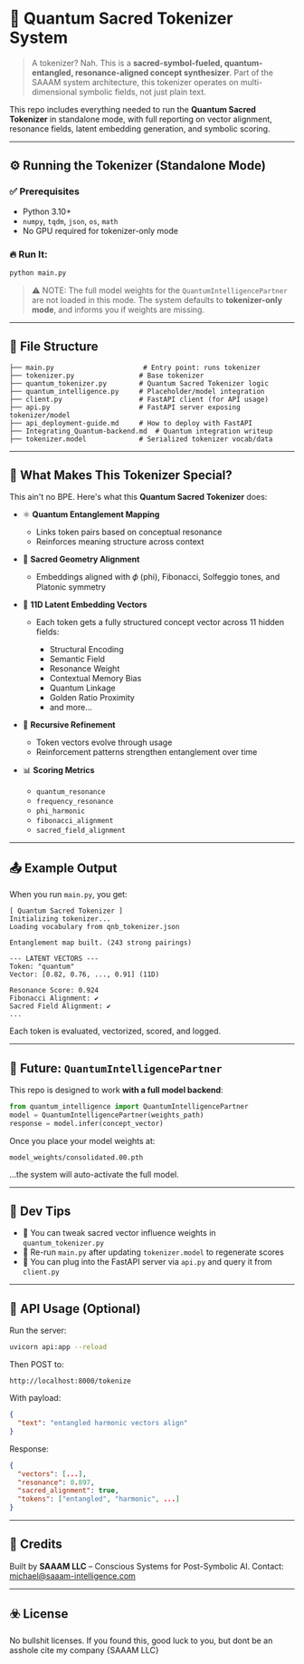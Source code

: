 # 🧠 Quantum Sacred Tokenizer System

>A tokenizer? Nah. This is a **sacred-symbol-fueled, quantum-entangled, resonance-aligned concept synthesizer**. Part of the SAAAM system architecture, this tokenizer operates on multi-dimensional symbolic fields, not just plain text.

This repo includes everything needed to run the **Quantum Sacred Tokenizer** in standalone mode, with full reporting on vector alignment, resonance fields, latent embedding generation, and symbolic scoring.

---

## ⚙️ Running the Tokenizer (Standalone Mode)

### ✅ Prerequisites

* Python 3.10+
* `numpy`, `tqdm`, `json`, `os`, `math`
* No GPU required for tokenizer-only mode

### 🔥 Run It:

```bash
python main.py
```

> ⚠️ NOTE: The full model weights for the `QuantumIntelligencePartner` are not loaded in this mode. The system defaults to **tokenizer-only mode**, and informs you if weights are missing.

---

## 📁 File Structure

```
├── main.py                      # Entry point: runs tokenizer
├── tokenizer.py                # Base tokenizer
├── quantum_tokenizer.py        # Quantum Sacred Tokenizer logic
├── quantum_intelligence.py     # Placeholder/model integration
├── client.py                   # FastAPI client (for API usage)
├── api.py                      # FastAPI server exposing tokenizer/model
├── api_deployment-guide.md     # How to deploy with FastAPI
├── Integrating_Quantum-backend.md  # Quantum integration writeup
├── tokenizer.model             # Serialized tokenizer vocab/data
```

---

## 🔮 What Makes This Tokenizer Special?

This ain't no BPE. Here's what this **Quantum Sacred Tokenizer** does:

* ⚛️ **Quantum Entanglement Mapping**

  * Links token pairs based on conceptual resonance
  * Reinforces meaning structure across context

* 📐 **Sacred Geometry Alignment**

  * Embeddings aligned with 𝜙 (phi), Fibonacci, Solfeggio tones, and Platonic symmetry

* 🧮 **11D Latent Embedding Vectors**

  * Each token gets a fully structured concept vector across 11 hidden fields:

    * Structural Encoding
    * Semantic Field
    * Resonance Weight
    * Contextual Memory Bias
    * Quantum Linkage
    * Golden Ratio Proximity
    * and more...

* 🔁 **Recursive Refinement**

  * Token vectors evolve through usage
  * Reinforcement patterns strengthen entanglement over time

* 📊 **Scoring Metrics**

  * `quantum_resonance`
  * `frequency_resonance`
  * `phi_harmonic`
  * `fibonacci_alignment`
  * `sacred_field_alignment`

---

## 📤 Example Output

When you run `main.py`, you get:

```
[ Quantum Sacred Tokenizer ]
Initializing tokenizer...
Loading vocabulary from qnb_tokenizer.json

Entanglement map built. (243 strong pairings)

--- LATENT VECTORS ---
Token: "quantum"
Vector: [0.82, 0.76, ..., 0.91] (11D)

Resonance Score: 0.924
Fibonacci Alignment: ✔️
Sacred Field Alignment: ✔️
...
```

Each token is evaluated, vectorized, scored, and logged.

---

## 🧠 Future: `QuantumIntelligencePartner`

This repo is designed to work **with a full model backend**:

```py
from quantum_intelligence import QuantumIntelligencePartner
model = QuantumIntelligencePartner(weights_path)
response = model.infer(concept_vector)
```

Once you place your model weights at:

```
model_weights/consolidated.00.pth
```

…the system will auto-activate the full model.

---

## 🧪 Dev Tips

* 🧬 You can tweak sacred vector influence weights in `quantum_tokenizer.py`
* 🔁 Re-run `main.py` after updating `tokenizer.model` to regenerate scores
* 📡 You can plug into the FastAPI server via `api.py` and query it from `client.py`

---

## 🐍 API Usage (Optional)

Run the server:

```bash
uvicorn api:app --reload
```

Then POST to:

```
http://localhost:8000/tokenize
```

With payload:

```json
{
  "text": "entangled harmonic vectors align"
}
```

Response:

```json
{
  "vectors": [...],
  "resonance": 0.897,
  "sacred_alignment": true,
  "tokens": ["entangled", "harmonic", ...]
}
```

---

## 🧭 Credits

Built by **SAAAM LLC** – Conscious Systems for Post-Symbolic AI.
Contact: [michael@saaam-intelligence.com](mailto:michael@saaam.org)

---

## ☣️ License

 No bullshit licenses. If you found this, good luck to you, but dont be an asshole cite my company {SAAAM LLC}
